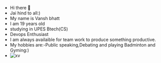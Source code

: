 - Hi there 👋
- Jai hind to all:)
- My name is Vansh bhatt 
- I am 19 years old
- studying in UPES Btech(CS)
- Devops Enthusiast
- I am always availaible for team work to produce something productive.
- My hobbies are:-Public speaking,Debating and playing Badminton and Gyming:)
- ![xv](https://github.com/user-attachments/assets/f0ce4cf4-bd4f-4e42-8bf9-07ff9c9cdea6)

  

<!--
**Vanshbhattok/vanshbhattok** is a ✨ _special_ ✨ repository because its `README.md` (this file) appears on your GitHub profile.

Here are some ideas to get you started:

- 🔭 I’m currently working on 
- 🌱 I’m currently learning ...
- 👯 I’m looking to collaborate on ...
- 🤔 I’m looking for help with ...
- 💬 Ask me about ...
- 📫 How to reach me: ...
- 😄 Pronouns: ...
- ⚡ Fun fact: ...
-->
